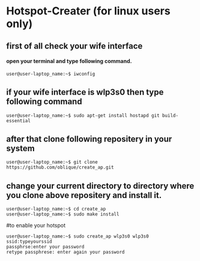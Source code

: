# Hotspot-Creater (for linux users only) 

## first of all check your wife interface
#### open your terminal and type following command.

```
user@user-laptop_name:~$ iwconfig
```
## if your wife interface is wlp3s0 then type following command


```
user@user-laptop_name:~$ sudo apt-get install hostapd git build-essential
```
## after that clone following  repositery in your system

```
user@user-laptop_name:~$ git clone https://github.com/oblique/create_ap.git
```
## change your current directory to directory where you clone above repositery and install it.
```
user@user-laptop_name:~$ cd create_ap
user@user-laptop_name:~$ sudo make install
```

#to enable your hotspot 
```
user@user-laptop_name:~$ sudo create_ap wlp3s0 wlp3s0
ssid:typeyourssid
passphrse:enter your password
retype passphrese: enter again your password
```
